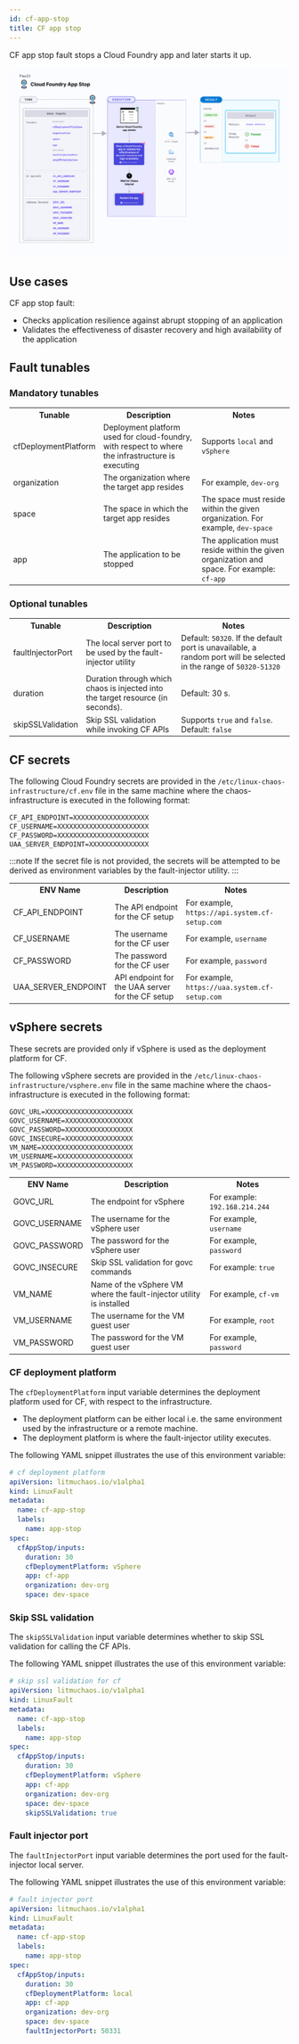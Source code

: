 ```yaml
---
id: cf-app-stop
title: CF app stop
---
```

CF app stop fault stops a Cloud Foundry app and later starts it up.

![CF App Stop](./static/images/cf-app-stop.png)

## Use cases
CF app stop fault:
- Checks application resilience against abrupt stopping of an application
- Validates the effectiveness of disaster recovery and high availability of the application

## Fault tunables
<h3>Mandatory tunables</h3>
<table>
  <tr>
    <th> Tunable </th>
    <th> Description </th>
    <th> Notes </th>
  </tr>
  <tr>
    <td> cfDeploymentPlatform </td>
    <td> Deployment platform used for cloud-foundry, with respect to where the infrastructure is executing </td>
    <td> Supports <code>local</code> and <code>vSphere</code> </td>
  </tr>
  <tr>
    <td> organization </td>
    <td> The organization where the target app resides </td>
    <td> For example, <code>dev-org</code> </td>
  </tr>
  <tr>
    <td> space </td>
    <td> The space in which the target app resides </td>
    <td> The space must reside within the given organization. For example, <code>dev-space</code> </td>
  </tr>
  <tr>
    <td> app </td>
    <td> The application to be stopped </td>
    <td> The application must reside within the given organization and space. For example: <code>cf-app</code> </td>
  </tr>
</table>

<h3>Optional tunables</h3>
<table>
  <tr>
    <th> Tunable </th>
    <th> Description </th>
    <th> Notes </th>
  </tr>
  <tr>
    <td> faultInjectorPort </td>
    <td> The local server port to be used by the fault-injector utility </td>
    <td> Default: <code>50320</code>. If the default port is unavailable, a random port will be selected in the range of <code>50320-51320</code> </td>
  </tr>
  <tr>
    <td> duration </td>
    <td> Duration through which chaos is injected into the target resource (in seconds). </td>
    <td> Default: 30 s. </td>
  </tr>
  <tr>
    <td> skipSSLValidation </td>
    <td> Skip SSL validation while invoking CF APIs </td>
    <td> Supports <code>true</code> and <code>false</code>. Default: <code>false</code> </td>
  </tr>
</table>

## CF secrets
The following Cloud Foundry secrets are provided in the `/etc/linux-chaos-infrastructure/cf.env` file in the same machine where the chaos-infrastructure is executed in the following format:

```env
CF_API_ENDPOINT=XXXXXXXXXXXXXXXXXXX
CF_USERNAME=XXXXXXXXXXXXXXXXXXXXXXX
CF_PASSWORD=XXXXXXXXXXXXXXXXXXXXXXX
UAA_SERVER_ENDPOINT=XXXXXXXXXXXXXXX
```

:::note
If the secret file is not provided, the secrets will be attempted to be derived as environment variables by the fault-injector utility.
:::

<table>
  <tr>
    <th> ENV Name </th>
    <th> Description </th>
    <th> Notes </th>
  </tr>
  <tr>
    <td> CF_API_ENDPOINT </td>
    <td> The API endpoint for the CF setup </td>
    <td> For example, <code>https://api.system.cf-setup.com</code> </td>
  </tr>
  <tr>
    <td> CF_USERNAME </td>
    <td> The username for the CF user </td>
    <td> For example, <code>username</code> </td>
  </tr>
  <tr>
    <td> CF_PASSWORD </td>
    <td> The password for the CF user </td>
    <td> For example, <code>password</code> </td>
  </tr>
  <tr>
    <td> UAA_SERVER_ENDPOINT </td>
    <td> API endpoint for the UAA server for the CF setup </td>
    <td> For example, <code>https://uaa.system.cf-setup.com</code> </td>
  </tr>
</table>

## vSphere secrets
These secrets are provided only if vSphere is used as the deployment platform for CF.

The following vSphere secrets are provided in the `/etc/linux-chaos-infrastructure/vsphere.env` file in the same machine where the chaos-infrastructure is executed in the following format:

```env
GOVC_URL=XXXXXXXXXXXXXXXXXXXXXX
GOVC_USERNAME=XXXXXXXXXXXXXXXXX
GOVC_PASSWORD=XXXXXXXXXXXXXXXXX
GOVC_INSECURE=XXXXXXXXXXXXXXXXX
VM_NAME=XXXXXXXXXXXXXXXXXXXXXXX
VM_USERNAME=XXXXXXXXXXXXXXXXXXX
VM_PASSWORD=XXXXXXXXXXXXXXXXXXX
```

<table>
  <tr>
    <th> ENV Name </th>
    <th> Description </th>
    <th> Notes </th>
  </tr>
  <tr>
    <td> GOVC_URL </td>
    <td> The endpoint for vSphere </td>
    <td> For example: <code>192.168.214.244</code> </td>
  </tr>
  <tr>
    <td> GOVC_USERNAME </td>
    <td> The username for the vSphere user </td>
    <td> For example, <code>username</code> </td>
  </tr>
  <tr>
    <td> GOVC_PASSWORD </td>
    <td> The password for the vSphere user </td>
    <td> For example, <code>password</code> </td>
  </tr>
  <tr>
    <td> GOVC_INSECURE </td>
    <td> Skip SSL validation for govc commands </td>
    <td> For example: <code>true</code> </td>
  </tr>
  <tr>
    <td> VM_NAME </td>
    <td> Name of the vSphere VM where the fault-injector utility is installed </td>
    <td> For example, <code>cf-vm</code> </td>
  </tr>
  <tr>
    <td> VM_USERNAME </td>
    <td> The username for the VM guest user </td>
    <td> For example, <code>root</code> </td>
  </tr>
  <tr>
    <td> VM_PASSWORD </td>
    <td> The password for the VM guest user </td>
    <td> For example, <code>password</code> </td>
  </tr>
</table>

### CF deployment platform
The `cfDeploymentPlatform` input variable determines the deployment platform used for CF, with respect to the infrastructure.
- The deployment platform can be either local i.e. the same environment used by the infrastructure or a remote machine.
- The deployment platform is where the fault-injector utility executes.

The following YAML snippet illustrates the use of this environment variable:

[embedmd]:# (./static/manifests/cf-app-stop/cfDeploymentPlatform.yaml yaml)
```yaml
# cf deployment platform
apiVersion: litmuchaos.io/v1alpha1
kind: LinuxFault
metadata:
  name: cf-app-stop
  labels:
    name: app-stop
spec:
  cfAppStop/inputs:
    duration: 30
    cfDeploymentPlatform: vSphere
    app: cf-app
    organization: dev-org
    space: dev-space
```

### Skip SSL validation
The `skipSSLValidation` input variable determines whether to skip SSL validation for calling the CF APIs.

The following YAML snippet illustrates the use of this environment variable:

[embedmd]:# (./static/manifests/cf-app-stop/skipSSLValidation.yaml yaml)
```yaml
# skip ssl validation for cf
apiVersion: litmuchaos.io/v1alpha1
kind: LinuxFault
metadata:
  name: cf-app-stop
  labels:
    name: app-stop
spec:
  cfAppStop/inputs:
    duration: 30
    cfDeploymentPlatform: vSphere
    app: cf-app
    organization: dev-org
    space: dev-space
    skipSSLValidation: true
```

### Fault injector port
The `faultInjectorPort` input variable determines the port used for the fault-injector local server.

The following YAML snippet illustrates the use of this environment variable:

[embedmd]:# (./static/manifests/cf-app-stop/faultInjectorPort.yaml yaml)
```yaml
# fault injector port
apiVersion: litmuchaos.io/v1alpha1
kind: LinuxFault
metadata:
  name: cf-app-stop
  labels:
    name: app-stop
spec:
  cfAppStop/inputs:
    duration: 30
    cfDeploymentPlatform: local
    app: cf-app
    organization: dev-org
    space: dev-space
    faultInjectorPort: 50331
```
